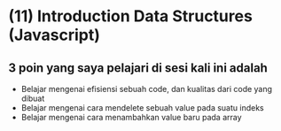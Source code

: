 # (11) Introduction Data Structures (Javascript)

## 3 poin yang saya pelajari di sesi kali ini adalah

- Belajar mengenai efisiensi sebuah code, dan kualitas dari code yang dibuat
- Belajar mengenai cara mendelete sebuah value pada suatu indeks
- Belajar mengenai cara menambahkan value baru pada array
